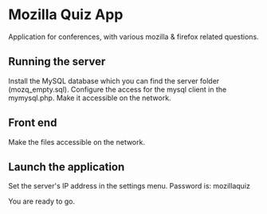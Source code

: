 Mozilla Quiz App
===
Application for conferences, with various mozilla & firefox related questions.

Running the server
---
Install the MySQL database which you can find the server folder (mozq_empty.sql).
Configure the access for the mysql client in the mymysql.php.
Make it accessible on the network.

Front end
---
Make the files accessible on the network.

Launch the application
---
Set the server's IP address in the settings menu.
Password is: mozillaquiz

You are ready to go.
